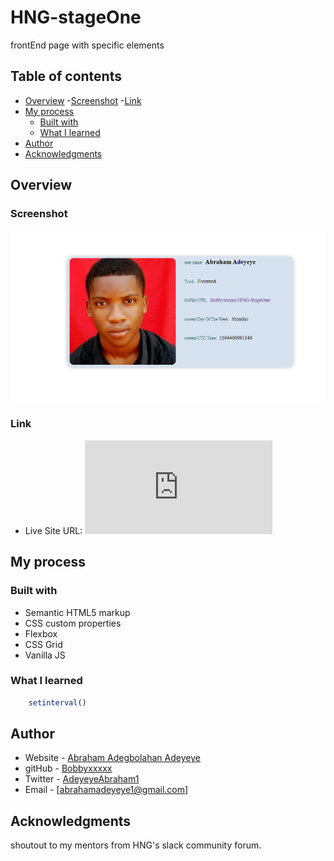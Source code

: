 # HNG-stageOne
 frontEnd page with specific elements

 ## Table of contents

 - [Overview](#overview)
    -[Screenshot](#screenshot)
    -[Link](#link)
- [My process](#my-process)
  - [Built with](#built-with)
  - [What I learned](#what-i-learned)
- [Author](#author)
- [Acknowledgments](#acknowledgments)


## Overview

### Screenshot

![](./webPreview-image/Screenshot%20(2).png)

### Link

- Live Site URL: ![](http://127.0.0.1:5500/index.html)

## My process

### Built with

- Semantic HTML5 markup
- CSS custom properties
- Flexbox
- CSS Grid
- Vanilla JS

### What I learned

```js
    setinterval()
```

## Author
- Website - [Abraham Adegbolahan Adeyeye](https://hngx.zuriboard.com/user/profile/15155)
- gitHub - [Bobbyxxxxx](https://github.com/Bobbyxxxxx)
- Twitter - [AdeyeyeAbraham1](https://www.twitter.com/AdeyeyeAbraham1)
- Email - [abrahamadeyeye1@gmail.com]

## Acknowledgments
shoutout to my mentors from HNG's slack community forum.

